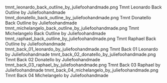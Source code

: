 tmnt_leonardo_back_outline_by_juliefoohandmade.png Tmnt Leonardo Back Outline by Juliefoohandmade
tmnt_donatello_back_outline_by_juliefoohandmade.png Tmnt Donatello Back Outline by Juliefoohandmade
tmnt_michelangelo_back_outline_by_juliefoohandmade.png Tmnt Michelangelo Back Outline by Juliefoohandmade
tmnt_raphael_back_outline_by_juliefoohandmade.png Tmnt Raphael Back Outline by Juliefoohandmade
tmnt_back_01_leonardo_by_juliefoohandmade.png Tmnt Back 01 Leonardo by Juliefoohandmade
tmnt_back_02_donatello_by_juliefoohandmade.png Tmnt Back 02 Donatello by Juliefoohandmade
tmnt_back_03_raphael_by_juliefoohandmade.png Tmnt Back 03 Raphael by Juliefoohandmade
tmnt_back_04_michelangelo_by_juliefoohandmade.png Tmnt Back 04 Michelangelo by Juliefoohandmade
